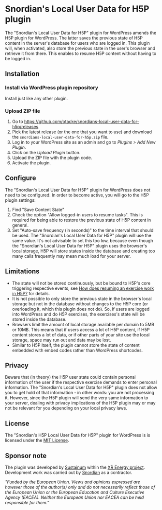 # Snordian's Local User Data for H5P plugin
The "Snordian's Local User Data for H5P" plugin for WordPress amends the H5P plugin for WordPress. The latter saves the previous state of H5P content in the server's database for users who are logged in. This plugin will, when activated, also store the previous state in the user's browser and retrieve it from there. This enables to resume H5P content without having to be logged in.

## Installation

### Install via WordPress plugin repository
Install just like any other plugin.

### Upload ZIP file ###
1. Go to https://github.com/otacke/snordians-local-user-data-for-h5p/releases.
2. Pick the latest release (or the one that you want to use) and download the `snordians-local-user-data-for-h5p.zip` file.
3. Log in to your WordPress site as an admin and go to _Plugins > Add New Plugin_.
4. Click on the _Upload Plugin_ button.
5. Upload the ZIP file with the plugin code.
6. Activate the plugin.

## Configure
The "Snordian's Local User Data for H5P" plugin for WordPress does not need to be configured. In order to become active, you will go to the H5P plugin settings:
1. Find "Save Content State"
2. Check the option "Allow logged-in users to resume tasks". This is required for being able to restore the previous state of H5P content in general.
3. Set "Auto-save frequency (in seconds)" to the time interval that should be used. The "Snordian's Local User Data for H5P" plugin will use the same value. It's not advisable to set this too low, because even though the "Snordian's Local User Data for H5P" plugin uses the browser's local storage, H5P will store states inside the database and creating too many calls frequently may mean much load for your server.

## Limitations
- The state will not be stored continuously, but be bound to H5P's core triggering respective events, see [How does resuming an exercise work in H5P?](https://snordian.de/2023/03/04/how-does-resuming-an-exercise-work-in-h5p) for details.
- It is not possible to only store the previous state in the browser's local storage but not in the database without changes to the H5P core (or overloading it, which this plugin does not do). So, if users are logged into WordPress and do H5P exercises, the exercises's state will be stored inside the database.
- Browsers limit the amount of local storage available per domain to 5MB or 10MB. This means that if users access a lot of H5P content, if H5P content stores a lot of data, or if other parts of your site use the local storage, space may run out and data may be lost.
- Similar to H5P itself, the plugin cannot store the state of content embedded with embed codes rather than WordPress shortcodes.

## Privacy
Beware that (in theory) the H5P user state could contain personal information of the user if the respective exercise demands to enter personal information. The "Snordian's Local User Data for H5P" plugin does not allow you to get hold of that information - in other words: you are not processing it. However, since the H5P plugin will send the very same information to your server, dealing with privacy implications of the H5P plugin may or may not be relevant for you depending on your local privacy laws.

## License
The "Snordian's H5P Local User Data for H5P" plugin for WordPress is is licensed under the [MIT License](https://github.com/otacke/snordians-local-user-data-for-h5p/blob/master/LICENSE).

## Sponsor note
The plugin was developed by [Sustainum](https://www.sustainum.de/) within the [XR Energy project](https://xr-energy.eu/). Development work was carried out by [Snordian](https://snordian.de) as a contractor.

_"Funded by the European Union. Views and opinions expressed are however those of the author(s) only and do not necessarily reflect those of the European Union or the European Education and Culture Executive Agency (EACEA). Neither the European Union nor EACEA can be held responsible for them.”_

